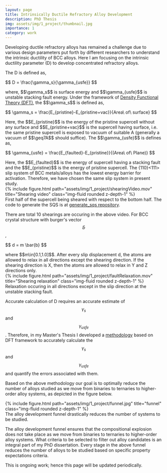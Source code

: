 ```yaml
---
layout: page
title: Intrinsically Ductile Refractory Alloy Development
description: PhD Thesis
img: assets/img/1_project/thumbnail.jpg
importance: 1
category: work
---
```


Developing ductile refractory alloys has remained a challenge due to various design parameters put forth by different researchers to understand the intrinsic ductility of BCC alloys. Here I am focusing on the intrinsic ductility parameter (D) to develop concentrated refractory alloys.

The D is defined as,
<p>$$ D = \frac{\gamma_s}{\gamma_{usfe}} $$</p>
where, $$\gamma_s$$ is surface energy and $$\gamma_{usfe}$$ is unstable stacking fault energy. Under the framework of <a href="https://en.wikipedia.org/wiki/Density_functional_theory">Density Functional Theory (DFT)</a>, the $$\gamma_s$$ is defined as,
<p>$$ \gamma_s = \frac{E_{pristine}-E_{pristine+vac}}{Area\ of\ surface} $$</p>
Here, the $$E_{pristine}$$ is the energy of the pristine supercell without any surface and $$E_{pristine+vac}$$ is the supercell having surface, i.e. the same pristine supercell is exposed to vacuum of suitable A (generally a vacuum of $$\geq7A$$ should suffice). The $$\gamma_{usfe}$$ is defines as,
<p>$$ 	\gamma_{usfe} = \frac{E_{faulted}-E_{pristine}}{(Area\ of\ Plane)} $$</p>
Here, the $$E_{faulted}$$ is the energy of supercell having a stacking fault and the $$E_{pristine}$$ is the energy of pristine supercell. The {110}<111> slip system of BCC metals/alloys has the lowest energy barrier for activation. Therefore, we have chosen the same slip system in present study.
	
<div class="row justify-content-sm-center">
    <div class="col-sm-4 mt-3 mt-md-0">
        {% include figure.html path="assets/img/1_project/shearingVideo.mov" title="Shearing video" class="img-fluid rounded z-depth-1" %}
    </div>
</div>
<div class="caption">
    First half of the supercell being sheared with respect to the bottom half. The code to generate the SQS is at <a href="/generate_sqs">generate_sqs repository</a>.
</div>

There are total 10 shearings are occuring in the above video. For BCC crystal structure with burger's vector $$\bar{b}$$,
<p>$$  d = m \bar{b} $$</p>
where $$m\in[0.1,1.0]$$. After every slip displacement d, the atoms are allowed to relax in all directions except the shearing direction. If the shearing direction is X, then the atoms are allowed to relax in Y and Z directions only.

<div class="row justify-content-sm-center">
    <div class="col-sm-4 mt-3 mt-md-0">
        {% include figure.html path="assets/img/1_project/faultRelaxation.mov" title="Shearing relaxation" class="img-fluid rounded z-depth-1" %}
    </div>
</div>
<div class="caption">
    Relaxation occuring in all directions except in the slip direction at the unstable stacking fault.
</div>

Accurate calculation of D requires an accurate estimate of $$\gamma_s$$ and $$\gamma_{usfe}$$. Therefore, in my Master's Thesis I developed a <a href="/projects/2_project/">methodology</a> based on DFT framework to accurately calculate the $$\gamma_s$$ and $$\gamma_{usfe}$$ and quantify the errors associated with them.

Based on the above methodology our goal is to optimally reduce the number of alloys studied as we move from binaries to ternaries to higher-order alloy systems, as depicted in the figure below.

<div class="row justify-content-sm-center">
    <div class="col-sm-8 mt-3 mt-md-0">
        {% include figure.html path="assets/img/1_project/funnel.jpg" title="funnel" class="img-fluid rounded z-depth-1" %}
    </div>
</div>
<div class="caption">
    The alloy development funnel drastically reduces the number of systems to be studied.
</div>

The alloy development funnel ensures that the compositional explosion does not take place as we move from binaries to ternaries to higher-order alloy systems. What criteria to be selected to filter out alloy candidates is an integral part of my PhD dissertation. Every stage in the above funnel reduces the number of alloys to be studied based on specific property expectations criteria.

This is ongoing work; hence this page will be updated periodically.
